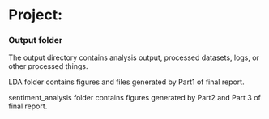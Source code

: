 # Project: 
### Output folder

The output directory contains analysis output, processed datasets, logs, or other processed things.

LDA folder contains figures and files generated by Part1 of final report.

sentiment_analysis folder contains figures generated by Part2 and Part 3 of final report.

